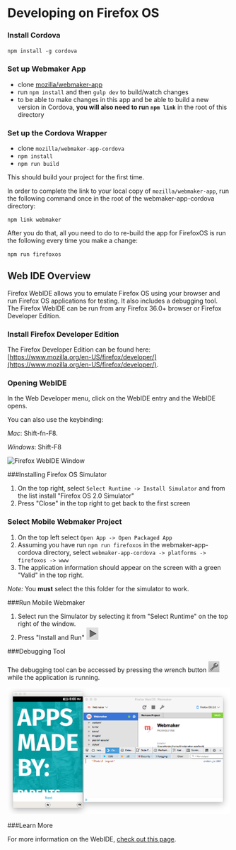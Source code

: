# Developing on Firefox OS

### Install Cordova

`npm install -g cordova`

### Set up Webmaker App

- clone [mozilla/webmaker-app](https://github.com/mozilla/webmaker-app)
- run `npm install` and then `gulp dev` to build/watch changes
- to be able to make changes in this app and be able to build a new version in Cordova, **you will also need to run `npm link`** in the root of this directory

### Set up the Cordova Wrapper
- clone `mozilla/webmaker-app-cordova`
- `npm install`
- `npm run build`

This should build your project for the first time.

In order to complete the link to your local copy of `mozilla/webmaker-app`, run the following command once in the root of the webmaker-app-cordova directory:

```
npm link webmaker
```

After you do that, all you need to do to re-build the app for FirefoxOS is run the following every time you make a change:

```
npm run firefoxos
```

## Web IDE Overview

Firefox WebIDE allows you to emulate Firefox OS using your browser and run Firefox OS applications for testing. It also includes a debugging tool. The Firefox WebIDE can be run from any Firefox 36.0+ browser or Firefox Developer Edition.

### Install Firefox Developer Edition

The Firefox Developer Edition can be found here: [https://www.mozilla.org/en-US/firefox/developer/](https://www.mozilla.org/en-US/firefox/developer/).

### Opening WebIDE

In the Web Developer menu, click on the WebIDE entry and the WebIDE opens. 

You can also use the keybinding:

*Mac*: Shift-fn-F8.

*Windows*: Shift-F8

![Firefox WebIDE Window](https://mdn.mozillademos.org/files/8033/webide-initial.png)

###Installing Firefox OS Simulator

1. On the top right, select `Select Runtime -> Install Simulator` and from the list install "Firefox OS 2.0 Simulator"
2. Press "Close" in the top right to get back to the first screen


### Select Mobile Webmaker Project

1. On the top left select `Open App -> Open Packaged App`
2. Assuming you have run `npm run firefoxos` in the webmaker-app-cordova directory, select `webmaker-app-cordova -> platforms -> firefoxos -> www`
3. The application information should appear on the screen with a green "Valid" in the top right.

*Note:* You **must** select the this folder for the simulator to work.

###Run Mobile Webmaker

1. Select run the Simulator by selecting it from "Select Runtime" on the top right of the window.
2. Press "Install and Run" ![Install and run button](../img/installandrun.png)

###Debugging Tool

The debugging tool can be accessed by pressing the wrench button ![Wrench button](../img/wrench.png) while the application is running.

![WebIDE and running app](../img/IDEdebugger.png)

###Learn More

For more information on the WebIDE, [check out this page](https://developer.mozilla.org/en-US/docs/Tools/WebIDE).
